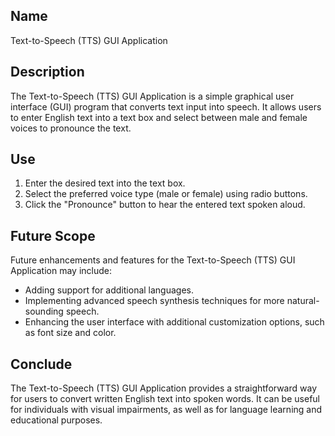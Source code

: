 ## Name
Text-to-Speech (TTS) GUI Application

## Description
The Text-to-Speech (TTS) GUI Application is a simple graphical user interface (GUI) program that converts text input into speech. It allows users to enter English text into a text box and select between male and female voices to pronounce the text.

## Use
1. Enter the desired text into the text box.
2. Select the preferred voice type (male or female) using radio buttons.
3. Click the "Pronounce" button to hear the entered text spoken aloud.

## Future Scope
Future enhancements and features for the Text-to-Speech (TTS) GUI Application may include:
- Adding support for additional languages.
- Implementing advanced speech synthesis techniques for more natural-sounding speech.
- Enhancing the user interface with additional customization options, such as font size and color.

## Conclude
The Text-to-Speech (TTS) GUI Application provides a straightforward way for users to convert written English text into spoken words. It can be useful for individuals with visual impairments, as well as for language learning and educational purposes.